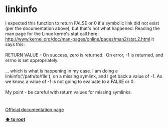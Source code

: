 # linkinfo




<div class="phpcode"><span class="html">
I expected this function to return FALSE or 0 if a symbolic link did not exist (per the documentation above), but that&apos;s not what happened. Reading the man page for the Linux kerne&apos;s stat call here: <a href="http://www.kernel.org/doc/man-pages/online/pages/man2/stat.2.html" rel="nofollow" target="_blank">http://www.kernel.org/doc/man-pages/online/pages/man2/stat.2.html</a> it says this:<br><br>RETURN VALUE - On success, zero is returned.&#xA0; On error, -1 is returned, and errno is set appropriately.<br><br>... which is what is happening in my case. I am doing a linkinfo(&apos;/path/to/file&apos;); on a missing symlink, and I get back a value of -1. As we know, a value of -1 is not going to evaluate to a FALSE or 0.<br><br>My point - be careful with return values for missing symlinks.</span>
</div>
  

#

[Official documentation page](https://www.php.net/manual/en/function.linkinfo.php)

**[⬆ to root](/)**